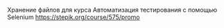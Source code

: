 Хранение файлов для курса Автоматизация тестирования с помощью Selenium https://stepik.org/course/575/promo
